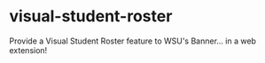 # visual-student-roster
Provide a Visual Student Roster feature to WSU's Banner... in a web extension!
